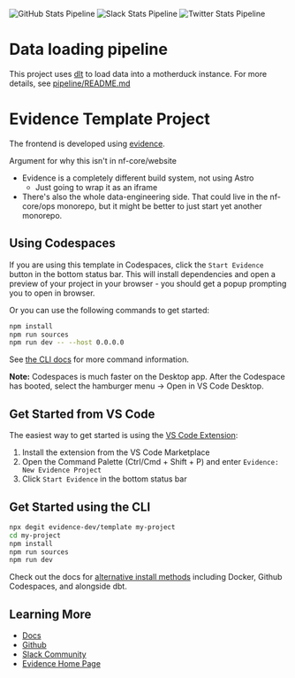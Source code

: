 ![GitHub Stats Pipeline](https://img.shields.io/endpoint?url=https%3A%2F%2Fhealthchecks.io%2Fb%2F3%2F3d46a581-d043-4ba7-b026-1ba0344fd90d.shields)
![Slack Stats Pipeline](https://img.shields.io/endpoint?url=https%3A%2F%2Fhealthchecks.io%2Fb%2F3%2F6e2e8ee4-ae42-482d-a1cf-85c923dabb8b.shields)
![Twitter Stats Pipeline](https://img.shields.io/endpoint?url=https%3A%2F%2Fhealthchecks.io%2Fb%2F3%2Fb661a22a-d804-4327-931a-cea96a26747f.shields)



# Data loading pipeline

This project uses [dlt](https://dlthub.com/docs) to load data into a motherduck instance. For more details, see [pipeline/README.md](pipeline/README.md)

# Evidence Template Project

The frontend is developed using [evidence](https://evidence.dev).

Argument for why this isn't in nf-core/website

- Evidence is a completely different build system, not using Astro
  - Just going to wrap it as an iframe
- There's also the whole data-engineering side. That could live in the nf-core/ops monorepo, but it might be better to just start yet another monorepo.

## Using Codespaces

If you are using this template in Codespaces, click the `Start Evidence` button in the bottom status bar. This will install dependencies and open a preview of your project in your browser - you should get a popup prompting you to open in browser.

Or you can use the following commands to get started:

```bash
npm install
npm run sources
npm run dev -- --host 0.0.0.0
```

See [the CLI docs](https://docs.evidence.dev/cli/) for more command information.

**Note:** Codespaces is much faster on the Desktop app. After the Codespace has booted, select the hamburger menu → Open in VS Code Desktop.

## Get Started from VS Code

The easiest way to get started is using the [VS Code Extension](https://marketplace.visualstudio.com/items?itemName=evidence-dev.evidence):

1. Install the extension from the VS Code Marketplace
2. Open the Command Palette (Ctrl/Cmd + Shift + P) and enter `Evidence: New Evidence Project`
3. Click `Start Evidence` in the bottom status bar

## Get Started using the CLI

```bash
npx degit evidence-dev/template my-project
cd my-project 
npm install 
npm run sources
npm run dev 
```

Check out the docs for [alternative install methods](https://docs.evidence.dev/getting-started/install-evidence) including Docker, Github Codespaces, and alongside dbt.

## Learning More

- [Docs](https://docs.evidence.dev/)
- [Github](https://github.com/evidence-dev/evidence)
- [Slack Community](https://slack.evidence.dev/)
- [Evidence Home Page](https://www.evidence.dev)
